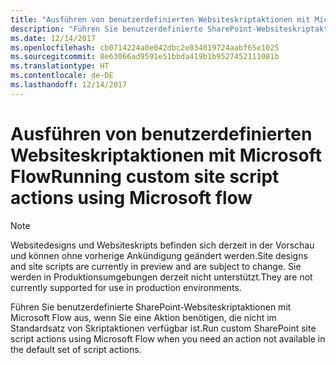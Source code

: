 ```yaml
---
title: "Ausführen von benutzerdefinierten Websiteskriptaktionen mit Microsoft Flow"
description: "Führen Sie benutzerdefinierte SharePoint-Websiteskriptaktionen mit Microsoft Flow aus, wenn Sie eine Aktion benötigen, die nicht im Standardsatz von Skriptaktionen verfügbar ist."
ms.date: 12/14/2017
ms.openlocfilehash: cb0714224a0e042dbc2e034019724aabf65e1025
ms.sourcegitcommit: 8e63066ad9591e51bbda419b1b9527452111081b
ms.translationtype: HT
ms.contentlocale: de-DE
ms.lasthandoff: 12/14/2017
---
```

# <a name="running-custom-site-script-actions-using-microsoft-flow"></a><span data-ttu-id="a4241-103">Ausführen von benutzerdefinierten Websiteskriptaktionen mit Microsoft Flow</span><span class="sxs-lookup"><span data-stu-id="a4241-103">Running custom site script actions using Microsoft flow</span></span>

> [!NOTE]
> <span data-ttu-id="a4241-104">Websitedesigns und Websiteskripts befinden sich derzeit in der Vorschau und können ohne vorherige Ankündigung geändert werden.</span><span class="sxs-lookup"><span data-stu-id="a4241-104">Site designs and site scripts are currently in preview and are subject to change.</span></span> <span data-ttu-id="a4241-105">Sie werden in Produktionsumgebungen derzeit nicht unterstützt.</span><span class="sxs-lookup"><span data-stu-id="a4241-105">They are not currently supported for use in production environments.</span></span>

<span data-ttu-id="a4241-106">Führen Sie benutzerdefinierte SharePoint-Websiteskriptaktionen mit Microsoft Flow aus, wenn Sie eine Aktion benötigen, die nicht im Standardsatz von Skriptaktionen verfügbar ist.</span><span class="sxs-lookup"><span data-stu-id="a4241-106">Run custom SharePoint site script actions using Microsoft Flow when you need an action not available in the default set of script actions.</span></span>

